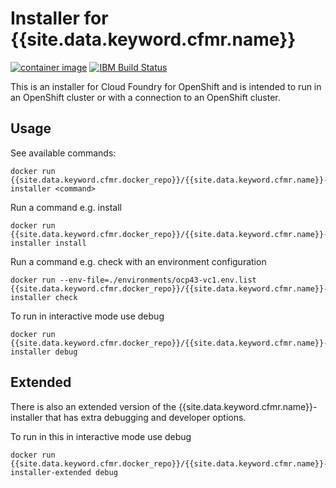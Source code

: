 # Installer for {{site.data.keyword.cfmr.name}}

[![container image](https://images.microbadger.com/badges/version/hclcnlabs/cf4ocp-installer.svg)](https://microbadger.com/images/hclcnlabs/cf4ocp-installer)
[![IBM Build Status](https://travis.ibm.com/CFMigrationRuntime/cf4ocp-installer.svg?token=TL9aP6Bi1VWkadLGjpvs&branch=master)](https://travis.ibm.com/CFMigrationRuntime/cf4ocp-installer)

This is an installer for Cloud Foundry for OpenShift and is intended to run in an OpenShift cluster or with a connection to an OpenShift cluster.

## Usage

See available commands:

```shell script
docker run {{site.data.keyword.cfmr.docker_repo}}/{{site.data.keyword.cfmr.name}}-installer <command>
```

Run a command e.g. install

```shell script
docker run {{site.data.keyword.cfmr.docker_repo}}/{{site.data.keyword.cfmr.name}}-installer install
```

Run a command e.g. check with an environment configuration

```shell script
docker run --env-file=./environments/ocp43-vc1.env.list {{site.data.keyword.cfmr.docker_repo}}/{{site.data.keyword.cfmr.name}}-installer check
```

To run in interactive mode use debug

```shell script
docker run {{site.data.keyword.cfmr.docker_repo}}/{{site.data.keyword.cfmr.name}}-installer debug
```

## Extended

There is also an extended version of the {{site.data.keyword.cfmr.name}}-installer that has extra debugging and developer options.

To run in this in interactive mode use debug

```shell script
docker run {{site.data.keyword.cfmr.docker_repo}}/{{site.data.keyword.cfmr.name}}-installer-extended debug
```
